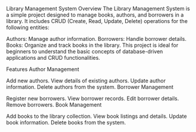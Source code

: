 Library Management System
Overview
The Library Management System is a simple project designed to manage books, authors, and borrowers in a library. It includes CRUD (Create, Read, Update, Delete) operations for the following entities:

Authors: Manage author information.
Borrowers: Handle borrower details.
Books: Organize and track books in the library.
This project is ideal for beginners to understand the basic concepts of database-driven applications and CRUD functionalities.

Features
Author Management

Add new authors.
View details of existing authors.
Update author information.
Delete authors from the system.
Borrower Management

Register new borrowers.
View borrower records.
Edit borrower details.
Remove borrowers.
Book Management

Add books to the library collection.
View book listings and details.
Update book information.
Delete books from the system.
